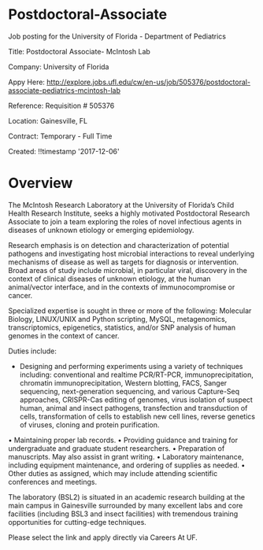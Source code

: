 # Postdoctoral-Associate
Job posting for the University of Florida - Department of Pediatrics

Title: Postdoctoral Associate- McIntosh Lab

Company: University of Florida

Appy Here: http://explore.jobs.ufl.edu/cw/en-us/job/505376/postdoctoral-associate-pediatrics-mcintosh-lab

Reference: Requisition # 505376

Location: Gainesville, FL

Contract: Temporary - Full Time

Created: !!timestamp '2017-12-06' 

# Overview
The McIntosh Research Laboratory at the University of Florida’s Child Health Research Institute, seeks a highly motivated Postdoctoral Research Associate to join a team exploring the roles of novel infectious agents in diseases of unknown etiology or emerging epidemiology. 

Research emphasis is on detection and characterization of potential pathogens and investigating host microbial interactions to reveal underlying mechanisms of disease as well as targets for diagnosis or intervention.  Broad areas of study include microbial, in particular viral, discovery in the context of clinical diseases of unknown etiology, at the human animal/vector interface, and in the contexts of immunocompromise or cancer.

Specialized expertise is sought in three or more of the following: Molecular Biology, LINUX/UNIX and Python scripting, MySQL, metagenomics, transcriptomics, epigenetics, statistics, and/or SNP analysis of human genomes in the context of cancer. 

Duties include:
-	Designing and performing experiments using a variety of techniques including: conventional and realtime PCR/RT-PCR, immunoprecipitation, chromatin immunoprecipitation, Western blotting, FACS, Sanger sequencing, next-generation sequencing, and various Capture-Seq approaches, CRISPR-Cas editing of genomes, virus isolation of suspect human, animal and insect pathogens, transfection and transduction of cells, transformation of cells to establish new cell lines, reverse genetics of viruses, cloning and protein purification.

•	Maintaining proper lab records.
•	Providing guidance and training for undergraduate and graduate student researchers.
•	Preparation of manuscripts. May also assist in grant writing.
•	Laboratory maintenance, including equipment maintenance, and ordering of supplies as needed.
•	Other duties as assigned, which may include attending scientific conferences and meetings.

The laboratory (BSL2) is situated in an academic research building at the main campus in Gainesville surrounded by many excellent labs and core facilities (including BSL3 and insect facilities) with tremendous training opportunities for cutting-edge techniques. 

Please select the link and apply directly via Careers At UF. 
